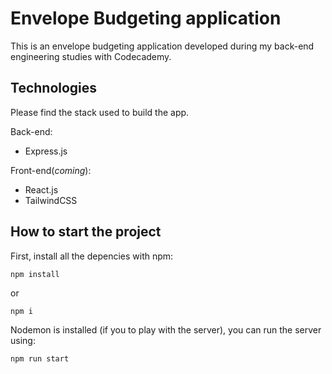 # Envelope Budgeting application

This is an envelope budgeting application developed during my back-end engineering studies with Codecademy.

## Technologies

Please find the stack used to build the app.

Back-end:

- Express.js

Front-end(<i>coming</i>):

- React.js
- TailwindCSS

## How to start the project

First, install all the depencies with npm:

```
npm install
```

or

```
npm i
```

Nodemon is installed (if you to play with the server), you can run the server using:

```
npm run start
```
